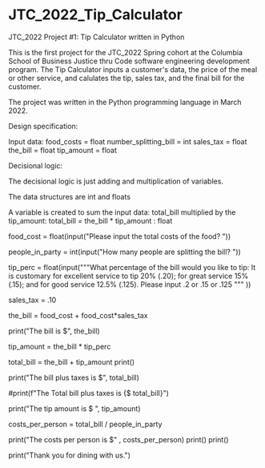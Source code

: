 # JTC_2022_Tip_Calculator
JTC_2022 Project #1: Tip Calculator written in Python


This is the first project for the JTC_2022 Spring cohort at the Columbia School of Business Justice thru Code software engineering development
program. The Tip Calculator inputs a customer's data, the price of the meal or other service, and calulates the tip, sales tax, and the final bill for
the customer.

The project was written in the Python programming language in March 2022.

Design specification:

Input data:
  food_costs = float
  number_splitting_bill = int
  sales_tax = float
  the_bill = float
  tip_amount = float
  
 Decisional logic:
 
 The decisional logic is just adding and multiplication of variables.
 
 The data structures are int and floats
 
 A variable is created to sum the input data: total_bill multiplied by the tip_amount:  total_bill = the_bill * tip_amount : float
 
 
food_cost = float(input("Please input the total costs of the food?   "))

people_in_party = int(input("How many people are splitting the bill?   "))

tip_perc = float(input("""What percentage of the bill would you like to tip: It is customary for excellent service to tip 20% (.20); for great service 15% (.15); and for good service 12.5% (.125). Please input .2 or .15 or .125 
 """  ))

sales_tax = .10

the_bill = food_cost + food_cost*sales_tax

print("The bill is $", the_bill)

tip_amount = the_bill * tip_perc

total_bill = the_bill + tip_amount
print()

print("The bill plus taxes is $", total_bill)

#print(f"The Total bill plus taxes is {$ total_bill}")

print("The tip amount is $ ", tip_amount)

costs_per_person = total_bill / people_in_party

print("The costs per person is $" , costs_per_person)
print()
print()


print("Thank you for dining with us.")
